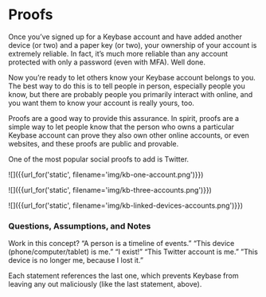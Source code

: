 # Proofs

Once you’ve signed up for a Keybase account and have added another device (or two) and a paper key (or two), your ownership of your account is extremely reliable. In fact, it’s much more reliable than any account protected with only a password (even with MFA). Well done.

Now you’re ready to let others know your Keybase account belongs to you. The best way to do this is to tell people in person, especially people you know, but there are probably people you primarily interact with online, and you want them to know your account is really yours, too.

Proofs are a good way to provide this assurance. In spirit, proofs are a simple way to let people know that the person who owns a particular Keybase account can prove they also own other online accounts, or even websites, and these proofs are public and provable.

One of the most popular social proofs to add is Twitter.

![]({{url_for('static', filename='img/kb-one-account.png')}})

![]({{url_for('static', filename='img/kb-three-accounts.png')}})

![]({{url_for('static', filename='img/kb-linked-devices-accounts.png')}})

### Questions, Assumptions, and Notes

Work in this concept? “A person is a timeline of events.”
    “This device (phone/computer/tablet) is me.”
    “I exist!”
    “This Twitter account is me.”
    ”This device is no longer me, because I lost it.”

Each statement references the last one, which prevents Keybase from leaving any out maliciously (like the last statement, above).
